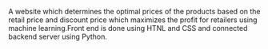 A website which determines the optimal prices of the products based on the retail price and discount price which maximizes the profit for retailers using machine learning.Front end is done using HTNL and CSS and connected backend server using Python.
